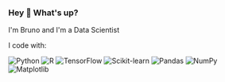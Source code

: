 ### Hey 👋 What's up?
I'm Bruno and I'm a Data Scientist

I code with:

![Python](https://www.vectorlogo.zone/logos/python/python-icon.svg)
![R](https://www.r-project.org/Rlogo.png)
![TensorFlow](https://www.vectorlogo.zone/logos/tensorflow/tensorflow-icon.svg)
![Scikit-learn](https://upload.wikimedia.org/wikipedia/commons/0/05/Scikit_learn_logo_small.svg)
![Pandas](https://github.com/valohai/ml-logos/blob/master/pandas.svg)
![NumPy](https://www.vectorlogo.zone/logos/numpy/numpy-icon.svg)
![Matplotlib](https://upload.wikimedia.org/wikipedia/commons/8/84/Matplotlib_icon.svg)
